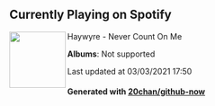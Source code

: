 ## Currently Playing on Spotify

[<img align="left" width="100" src="https://i.scdn.co/image/ab67616d0000b273cd7b367f1bd3334bea9e4629">](https://open.spotify.com/album/6Zky6vF22cwLijs7XA9ivk)

Haywyre - Never Count On Me

**Albums**: Not supported

Last updated at 03/03/2021 17:50

#### Generated with [20chan/github-now](https://github.com/20chan/github-now)


<!--
**20chan/20chan** is a ✨ _special_ ✨ repository because its `README.md` (this file) appears on your GitHub profile.

Here are some ideas to get you started:

- 🔭 I’m currently working on ...
- 🌱 I’m currently learning ...
- 👯 I’m looking to collaborate on ...
- 🤔 I’m looking for help with ...
- 💬 Ask me about ...
- 📫 How to reach me: ...
- 😄 Pronouns: ...
- ⚡ Fun fact: ...
-->
